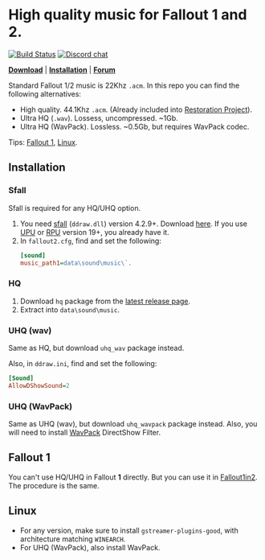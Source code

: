 # High quality music for Fallout 1 and 2.

[![Build Status](https://github.com/BGforgeNet/Fallout2-HQ-music/workflows/package/badge.svg)](https://github.com/BGforgeNet/Fallout2-HQ-music/actions?query=workflow%3Apackage)
[![Discord chat](https://img.shields.io/discord/420268540700917760?logo=discord)](https://discord.gg/4Yqfggm)

[__Download__](https://github.com/BGforgeNet/Fallout2-HQ-music/releases/latest)
| [__Installation__](#installation)
| [__Forum__](https://forums.bgforge.net/viewtopic.php?f=34&t=286)


Standard Fallout 1/2 music is 22Khz `.acm`. In this repo you can find the following alternatives:
- High quality. 44.1Khz `.acm`. (Already included into [Restoration Project](https://github.com/BGforgeNet/Fallout2_Restoration_Project)).
- Ultra HQ (`.wav`). Lossess, uncompressed. ~1Gb.
- Ultra HQ (WavPack). Lossless. ~0.5Gb, but requires WavPack codec.

Tips: [Fallout 1](#fallout-1), [Linux](#linux).

## Installation

### Sfall
Sfall is required for any HQ/UHQ option.

1. You need [sfall](https://github.com/phobos2077/sfall) (`ddraw.dll`) version 4.2.9+. Download [here](https://github.com/phobos2077/sfall/releases).
  If you use [UPU](https://github.com/BGforgeNet/Fallout2_Unofficial_Patch) or [RPU](https://github.com/BGforgeNet/Fallout2_Restoration_Project) version 19+, you already have it.
2. In `fallout2.cfg`, find and set the following:
    ```ini
    [sound]
    music_path1=data\sound\music\`.
    ```

### HQ
1. Download `hq` package from the [latest release page](https://github.com/BGforgeNet/Fallout2-HQ-music/releases/latest).
1. Extract into `data\sound\music`.

### UHQ (wav)
Same as HQ, but download `uhq_wav` package instead.

Also, in `ddraw.ini`, find and set the following:
```ini
[Sound]
AllowDShowSound=2
```

### UHQ (WavPack)
Same as UHQ (wav), but download `uhq_wavpack` package instead.
Also, you will need to install [WavPack](https://www.wavpack.com/downloads.html) DirectShow Filter.

## Fallout 1
You can't use HQ/UHQ in Fallout **1** directly. But you can use it in [Fallout1in2](https://github.com/rotators/Fo1in2). The procedure is the same.

## Linux
- For any version, make sure to install `gstreamer-plugins-good`, with architecture matching `WINEARCH`.
- For UHQ (WavPack), also install WavPack.
